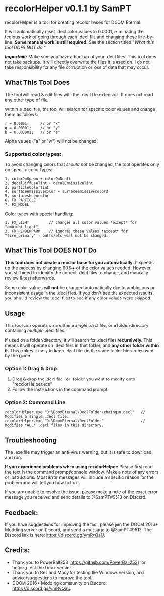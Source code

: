 # recolorHelper v0.1.1 by SamPT

recolorHelper is a tool for creating recolor bases for DOOM Eternal. 

It will automatically reset .decl color values to 0.0001, eliminating the tedious work of going through each .decl file and changing these line-by-line. **Some manual work is still required.** See the section titled "*What this tool DOES NOT do.*"

__*Important:*__ Make sure you have a backup of your .decl files. This tool does not take backups. It will directly overwrite the files it is used on. I do not take responsibility for any file corruption or loss of data that may occur.

## What This Tool Does

The tool will read & edit files with the .decl file extension. It does not read any other type of file.

Within a .decl file, the tool will search for specific color values and change them as follows:

```
r = 0.0001;     // or "x"
g = 0.00001;    // or "y"
b = 0.000001;   // or "z"
```

Alpha values ("a" or "w") will not be changed.

### Supported color types:

To avoid changing colors that *should not* be changed, the tool operates only on specific color types:

```
1. colorOnSpawn + colorOnDeath
2. decalDiffuseTint + decalEmmissiveTint
3. particleColorTint
4. surfaceemissivecolor + surfaceemissivecolor2
5. surfacesheencolor
6. FX_PARTICLE
7. FX_MODEL
```

Color types with special handling:

```
1. FX_LIGHT         // changes all color values *except* for "ambient_light"
2. FX_RENDERPARM    // ignores these values *except* for "fire_primary" - buffs/etc will not be changed.
```

## What This Tool DOES NOT Do

**This tool does not create a recolor base for you automatically.** It speeds up the process by changing 90%+ of the color values needed. However, you still need to identify the correct .decl files to change, and manually review & test afterwards.

Some color values will **not** be changed automatically due to ambiguous or inconsistent usage in the .decl files. If you don't see the expected results, you should review the .decl files to see if any color values were skipped. 

## Usage 

This tool can operate on a either a *single* .decl file, or a folder/directory containing *multiple* .decl files.

If used on a folder/directory, it will search for .decl files **recursively**. This means it will operate on .decl files in that folder, and **any other folder within it**. This makes it easy to keep .decl files in the same folder hierarchy used by the game. 

### Option 1: Drag & Drop

1. Drag & drop the .decl file -or- folder you want to modify onto "recolorHelper.exe"
2. Follow the instructions in the command prompt.

### Option 2: Command Line
 
```
recolorHelper.exe "D:\DoomEternal\DeclFolder\chaingun.decl"   // Modifies a single .decl file.
recolorHelper.exe "D:\DoomEternal\DeclFolder"                 // Modifies *ALL* .decl files in this directory.
```

## Troubleshooting

The .exe file may trigger an anti-virus warning, but it is safe to download and run.

**If you experience problems when using recolorHelper:** Please first read the text in the command prompt/console window. Make a note of any errors or instructions. Most error messages will include a specific reason for the problem and will tell you how to fix it.

If you are unable to resolve the issue, please make a note of the exact error message you received and send details to @SamPT#9513 on Discord. 

## Feedback:

If you have suggestions for improving the tool, please join the DOOM 2016+ Modding server on Discord, and send a message to @SamPT#9513. The Discord link is here: https://discord.gg/ymRvQaU.

## Credits:

- Thank you to PowerBall253 (https://github.com/PowerBall253) for helping test the Linux version.
- Thank you to Bez and Macy for testing the Windows version, and advice/suggestions to improve the tool.
- DOOM 2016+ Modding community on Discord: https://discord.gg/ymRvQaU.
